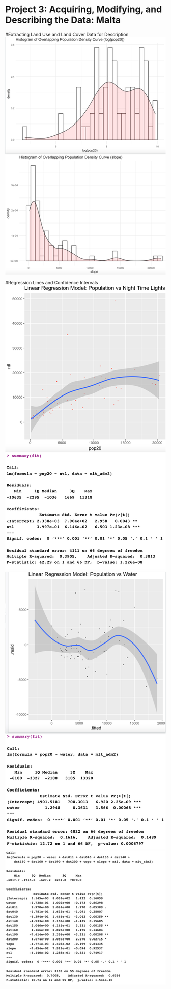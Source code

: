 # Project 3: Acquiring, Modifying, and Describing the Data: Malta

#Extracting Land Use and Land Cover Data for Description
![](loghist.png)
![](slopehist.png)

#Regression Lines and Confidence Intervals
![](ntlvspop.png)
![](sum.png)
![](wtr.png)
![](fit.png)
![](call.png)
